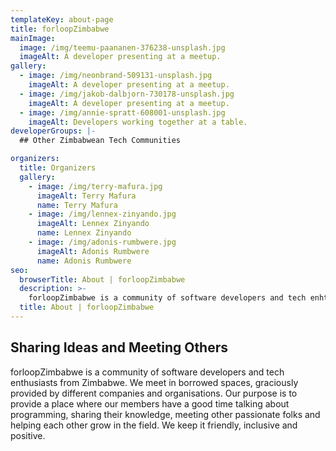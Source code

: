 ```yaml
---
templateKey: about-page
title: forloopZimbabwe
mainImage:
  image: /img/teemu-paananen-376238-unsplash.jpg
  imageAlt: A developer presenting at a meetup.
gallery:
  - image: /img/neonbrand-509131-unsplash.jpg
    imageAlt: A developer presenting at a meetup.
  - image: /img/jakob-dalbjorn-730178-unsplash.jpg
    imageAlt: A developer presenting at a meetup.
  - image: /img/annie-spratt-608001-unsplash.jpg
    imageAlt: Developers working together at a table.
developerGroups: |-
  ## Other Zimbabwean Tech Communities

organizers:
  title: Organizers
  gallery:
    - image: /img/terry-mafura.jpg
      imageAlt: Terry Mafura
      name: Terry Mafura
    - image: /img/lennex-zinyando.jpg
      imageAlt: Lennex Zinyando
      name: Lennex Zinyando
    - image: /img/adonis-rumbwere.jpg
      imageAlt: Adonis Rumbwere
      name: Adonis Rumbwere
seo:
  browserTitle: About | forloopZimbabwe
  description: >-
    forloopZimbabwe is a community of software developers and tech enhtusiasts from Zimbabwe.
  title: About | forloopZimbabwe
---
```


## Sharing Ideas and Meeting Others

forloopZimbabwe is a community of software developers and tech enthusiasts from Zimbabwe. We meet in borrowed spaces, graciously provided by different companies and organisations. Our purpose is to provide a place where our members have a good time talking about programming, sharing their knowledge, meeting other passionate folks and helping each other grow in the field. We keep it friendly, inclusive and positive.
